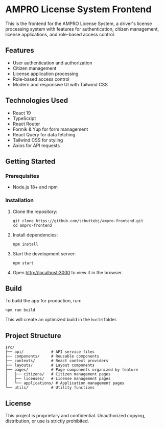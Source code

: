 # AMPRO License System Frontend

This is the frontend for the AMPRO License System, a driver's license processing system with features for authentication, citizen management, license applications, and role-based access control.

## Features

- User authentication and authorization
- Citizen management
- License application processing
- Role-based access control
- Modern and responsive UI with Tailwind CSS

## Technologies Used

- React 19
- TypeScript
- React Router
- Formik & Yup for form management
- React Query for data fetching
- Tailwind CSS for styling
- Axios for API requests

## Getting Started

### Prerequisites

- Node.js 18+ and npm

### Installation

1. Clone the repository:
   ```
   git clone https://github.com/schuttebj/ampro-frontend.git
   cd ampro-frontend
   ```

2. Install dependencies:
   ```
   npm install
   ```

3. Start the development server:
   ```
   npm start
   ```

4. Open [http://localhost:3000](http://localhost:3000) to view it in the browser.

## Build

To build the app for production, run:

```
npm run build
```

This will create an optimized build in the `build` folder.

## Project Structure

```
src/
├── api/            # API service files
├── components/     # Reusable components
├── contexts/       # React context providers
├── layouts/        # Layout components
├── pages/          # Page components organized by feature
│   ├── citizens/   # Citizen management pages
│   ├── licenses/   # License management pages
│   └── applications/ # Application management pages
└── utils/          # Utility functions
```

## License

This project is proprietary and confidential. Unauthorized copying, distribution, or use is strictly prohibited. 